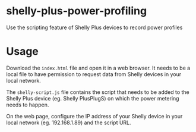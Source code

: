 # shelly-plus-power-profiling
Use the scripting feature of Shelly Plus devices to record power profiles

# Usage

Download the `index.html` file and open it in a web browser. It needs to be a local file to have permission to request data from Shelly devices in your local network.

The `shelly-script.js` file contains the script that needs to be added to the Shelly Plus device (eg. Shelly PlusPlugS) on which the power metering needs to happen.

On the web page, configure the IP address of your Shelly device in your local network (eg. 192.168.1.89) and the script URL.
